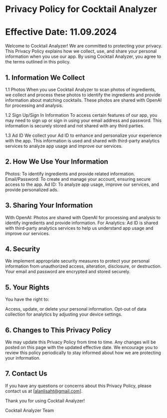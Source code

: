 # Privacy Policy for Cocktail Analyzer

# Effective Date: 11.09.2024

Welcome to Cocktail Analyzer! We are committed to protecting your privacy. This Privacy Policy explains how we collect, use, and share your personal information when you use our app. By using Cocktail Analyzer, you agree to the terms outlined in this policy.

## 1. Information We Collect

1.1 Photos
When you use Cocktail Analyzer to scan photos of ingredients, we collect and process these photos to identify the ingredients and provide information about matching cocktails. These photos are shared with OpenAI for processing and analysis.

1.2 Sign Up/Sign In Information
To access certain features of our app, you may need to sign up or sign in using your email address and password. This information is securely stored and not shared with any third parties.

1.3 Ad ID
We collect your Ad ID to enhance and personalize your experience with the app. This information is used and shared with third-party analytics services to analyze app usage and improve our services.

## 2. How We Use Your Information

Photos: To identify ingredients and provide related information.
Email/Password: To create and manage your account, ensuring secure access to the app.
Ad ID: To analyze app usage, improve our services, and provide personalized ads.
## 3. Sharing Your Information

With OpenAI: Photos are shared with OpenAI for processing and analysis to identify ingredients and provide information.
For Analytics: Ad ID is shared with third-party analytics services to help us understand app usage and improve our services.
## 4. Security

We implement appropriate security measures to protect your personal information from unauthorized access, alteration, disclosure, or destruction. Your email and password are encrypted and stored securely.

## 5. Your Rights

You have the right to:

Access, update, or delete your personal information.
Opt-out of data collection for analytics by adjusting your device settings.
## 6. Changes to This Privacy Policy

We may update this Privacy Policy from time to time. Any changes will be posted on this page with the updated effective date. We encourage you to review this policy periodically to stay informed about how we are protecting your information.

## 7. Contact Us

If you have any questions or concerns about this Privacy Policy, please contact us at [alanlisaht@gmail.com].

Thank you for using Cocktail Analyzer!

Cocktail Analyzer Team
